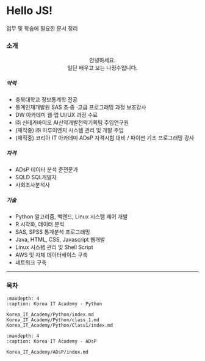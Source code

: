 # Hello JS!

업무 및 학습에 필요한 문서 정리

### 소개
<center>
안녕하세요.<br>
일단 배우고 보는 나정수입니다.
</center>

##### 약력
- 충북대학교 정보통계학 전공
- 통계인재개발원 SAS 초·중 ·고급 프로그래밍 과정 보조강사
- DW 아카데미 웹·앱 UI/UX 과정 수료
- ㈜ 신테카바이오 AI신약개발전략기획팀 주임연구원
- (재직중) ㈜ 마루이엔지 시스템 관리 및 개발 주임
- (재직중) 코리아 IT 아카데미 ADsP 자격시험 대비 / 파이썬 기초 프로그래밍 강사

##### 자격
- ADsP 데이터 분석 준전문가
- SQLD SQL개발자
- 사회조사분석사

##### 기술
- Python 알고리즘, 백앤드, Linux 시스템 제어 개발
- R 시각화, 데이터 분석
- SAS, SPSS 통계분석 프로그래밍
- Java, HTML, CSS, Javascript 웹개발
- Linux 시스템 관리 및 Shell Script
- AWS 및 자체 데이터베이스 구축
- 네트워크 구축

---

### 목차

```{toctree}
:maxdepth: 4
:caption: Korea IT Academy - Python

Korea_IT_Academy/Python/index.md
Korea_IT_Academy/Python/class_1.md
Korea_IT_Academy/Python/Class1/index.md
```

```{toctree}
:maxdepth: 4
:caption: Korea IT Academy - ADsP

Korea_IT_Academy/ADsP/index.md
```